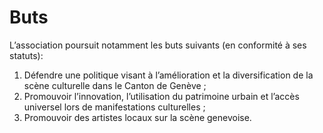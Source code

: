 # Buts

L’association poursuit notamment les buts suivants \(en conformité à ses statuts\):

1. Défendre une politique visant à l’amélioration et la diversification de la scène culturelle dans le Canton de Genève ;
2. Promouvoir l’innovation, l’utilisation du patrimoine urbain et l’accès universel lors de manifestations culturelles ;
3. Promouvoir des artistes locaux sur la scène genevoise.

